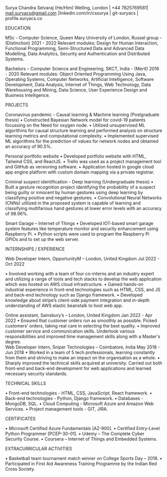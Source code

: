 Surya Chandra Selvaraj (He/Him)
Welling, London | +44 7825769581| mail.suryacs@gmail.com |linkedin.com/in/cssurya | git-suryacs | profile.suryacs.co

EDUCATION 

MSc - Computer Science, Queen Mary University of London, Russel group - (Distinction)              		   2021 - 2022 
Relevant modules: Design for Human Interaction, Functional Programming, Semi-Structured Data and Advanced Data Modelling, Data Analytics, Security and Authentication and Distributed Systems.

Bachelors – Computer Science and Engineering, SKCT, India - (Merit)		                              		   2016 - 2020 
Relevant modules: Object Oriented Programming Using Java, Operating Systems, Computer Networks, Artificial Intelligence, Software Development, Data Analysis, Internet of Things, Web Technology, Data Warehousing and Mining, Data Science, User Experience Design and Business Intelligence. 

PROJECTS

Coronavirus pandemic - Causal learning & Machine learning
(Postgraduate thesis)	•	Constructed Bayesian Network model for covid-19 patients focussing on the Need for oxygen node.
•	Utilized unsupervised ML algorithms for causal structure learning and performed analysis on structure learning metrics and computational complexity.
•	Implemented supervised ML algorithms for the prediction of values for network nodes and obtained an accuracy of 90.5%.

Personal portfolio website	•	Developed portfolio website with HTML, Tailwind CSS, and ReactJS.
•	Trello was used as a project management tool and GitHub as versioning software.
•	Application hosted in google cloud app engine platform with custom domain mapping via a private registrar. 

Criminal suspect identification - Deep learning
(Undergraduate thesis)	•	Built a gesture recognition project identifying the probability of a suspect being guilty or innocent by human gestures using deep learning by classifying positive and negative gestures. 
•	Convolutional Neural Networks (CNNs) utilized in the proposed system is capable of learning and classifying multifarious hand gestures at lower error levels with an accuracy of 98.96%.

Smart Garage – Internet of Things	•	Developed IOT-based smart garage system features like temperature monitor and security enhancement using Raspberry Pi.
•	Python scripts were used to program the Raspberry Pi GPIOs and to set up the web server. 


INTERNSHIPS / EXPERIENCE 

Web Developer Intern, OpportunityM – London, United Kingdom	   			     Jul 2022 - Oct 2022 

•	Involved working with a team of four co-interns and an industry expert and utilizing a range of tools and tech stacks to develop the web application which was hosted on AWS cloud infrastructure.
•	Gained hands-on industrial experience in front-end technologies such as HTML, CSS, and JS and back-end technology such as Django framework.
•	Developed knowledge about stripe’s client-side payment integration and in-depth understanding of AWS elastic beanstalk to host web app.

Online assistant, Sainsbury’s – London, United Kingdom			                               	    Jan 2022 - Apr 2022 
•	Ensured that customer orders run as smoothly as possible. Picked customers’ orders, taking real care in selecting the best quality. 
•	Improved customer service and communication skills. Undertook various responsibilities and improved time management skills along with a Master's degree.				
Web Developer Intern, Sniper Technologies – Coimbatore, India			                  May 2018 - Jun 2018 
•	Worked in a team of 5 tech professionals, learning constantly from them and striving to make an impact on the organisation as a whole.
•	Sharply improved the technical skills acquired at university. Carried out both front-end and back-end development for web applications and learned necessary security standards.  

TECHNICAL SKILLS

•	Front-end technologies - HTML, CSS, JavaScript, React framework.
•	Back-end technologies - Python, Django framework.
•	Databases - MongoDB, SQL.
•	Cloud Computing - Microsoft Azure and Amazon Web Services.
•	Project management tools - GIT, JIRA.

CERTIFICATES

•	Microsoft Certified Azure Fundamentals [AZ-900].
•	Certified Entry-Level Python Programmer [PCEP-30-01].
•	Udemy – The Complete Cyber Security Course.
•	Coursera – Internet of Things and Embedded Systems.

EXTRACURRICULAR ACTIVITIES

•	Basketball team tournament match winner on College Sports Day – 2018.
•	Participated in First Aid Awareness Training Programme by the Indian Red Cross Society.

